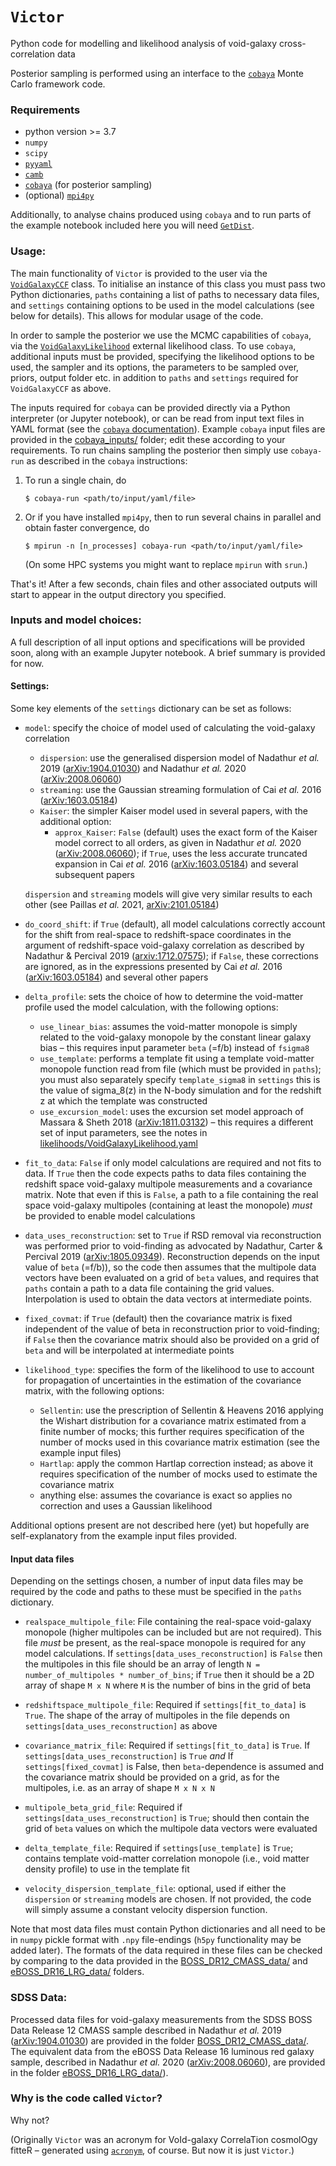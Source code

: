 # `Victor`

Python code for modelling and likelihood analysis of void-galaxy cross-correlation data

Posterior sampling is performed using an interface to the [`cobaya`](https://cobaya.readthedocs.io/en/latest/) Monte
Carlo framework code.

### Requirements
   - python version >= 3.7
   - ```numpy```
   - ```scipy```
   - [`pyyaml`](https://pypi.org/project/PyYAML/)
   - [`camb`](https://camb.readthedocs.io/en/latest/) 
   - [`cobaya`](https://cobaya.readthedocs.io/en/latest/) (for posterior sampling)
   - (optional) [`mpi4py`](https://mpi4py.readthedocs.io/en/stable/) 
   
Additionally, to analyse chains produced using `cobaya` and to run parts of the example notebook included here you will 
need [`GetDist`](https://getdist.readthedocs.io/en/latest/). 

### Usage:

The main functionality of `Victor` is provided to the user via the [`VoidGalaxyCCF`](models/void_galaxy_ccf.py) class. 
To initialise an instance of this class you must pass two Python dictionaries, `paths` containing a list of paths to 
necessary data files, and `settings` containing options to be used in the model calculations (see below for details). 
This allows for modular usage of the code.

In order to sample the posterior we use the MCMC capabilities of `cobaya`, via the 
[`VoidGalaxyLikelihood`](likelihoods/VoidGalaxyLikelihood.py) external likelihood class. To use `cobaya`, additional 
inputs must be provided, specifying the likelihood options to be used, the sampler and its options, the parameters to be 
sampled over, priors, output folder etc. in addition to `paths` and `settings` required for `VoidGalaxyCCF` as above. 

The inputs required for `cobaya` can be provided directly via a Python interpreter (or Jupyter notebook), or can be 
read from input text files in YAML format (see the 
[`cobaya` documentation](https://cobaya.readthedocs.io/en/latest/example.html)). Example `cobaya` input files are 
provided in the [cobaya_inputs/]() folder; edit these according to your requirements. To run chains sampling the 
posterior then simply use `cobaya-run` as described in the `cobaya` instructions:

1. To run a single chain, do  

    ```$ cobaya-run <path/to/input/yaml/file>```
    
2. Or if you have installed `mpi4py`, then to run several chains in parallel and obtain faster convergence, do 

    ```$ mpirun -n [n_processes] cobaya-run <path/to/input/yaml/file>```
  
   (On some HPC systems you might want to replace `mpirun` with `srun`.)
   
That's it! After a few seconds, chain files and other associated outputs will start to appear in the output directory 
you specified. 

### Inputs and model choices:

A full description of all input options and specifications will be provided soon, along with an example Jupyter 
notebook. A brief summary is provided for now.

#### Settings:

Some key elements of the `settings` dictionary can be set as follows:

- `model`: specify the choice of model used of calculating the void-galaxy correlation
    - `dispersion`: use the generalised dispersion model of Nadathur *et al.* 2019 
    ([arXiv:1904.01030](https://arxiv.org/abs/1904.01030)) and Nadathur *et al.* 2020 
    ([arXiv:2008.06060](https://arxiv.org/abs/2008.06060))
    - `streaming`: use the Gaussian streaming formulation of Cai *et al.* 2016 
    ([arXiv:1603.05184](https://arxiv.org/abs/1603.05184))
    - `Kaiser`: the simpler Kaiser model used in several papers, with the additional option:
        - `approx_Kaiser`: `False` (default) uses the exact form of the Kaiser model correct to all orders, as given 
        in Nadathur *et al.* 2020 ([arXiv:2008.06060](https://arxiv.org/abs/2008.06060)); if `True`, uses the less 
        accurate truncated expansion in Cai *et al.* 2016 ([arXiv:1603.05184](https://arxiv.org/abs/1603.05184)) and 
        several subsequent papers
     
    `dispersion` and `streaming` models will give very similar results to each other (see Paillas *et al.* 2021, 
[arXiv:2101.05184](https://arxiv.org/abs/2101.09854))

- `do_coord_shift`: if `True` (default), all model calculations correctly account for the shift from real-space to 
redshift-space coordinates in the argument of redshift-space void-galaxy correlation as described by Nadathur & Percival 
2019 ([arxiv:1712.07575](https://arxiv.org/abs/1712.07575)); if `False`, these corrections are ignored, as in the 
expressions 
presented by Cai *et al.* 2016 ([arXiv:1603.05184](https://arxiv.org/abs/1603.05184)) and several other papers
 
- `delta_profile`: sets the choice of how to determine the void-matter profile used the model calculation, with the 
following options: 
    -  `use_linear_bias`: assumes the void-matter monopole is simply related to the void-galaxy monopole by the constant 
    linear galaxy bias – this requires input parameter `beta` (=f/b) instead of `fsigma8`
    - `use_template`: performs a template fit using a template void-matter monopole function read from file (which must 
    be provided in `paths`); you must also separately specify `template_sigma8` in `settings` this is the value of 
    sigma_8(z) in the N-body simulation and for the redshift z at which the template was constructed
    - `use_excursion_model`: uses the excursion set model approach of Massara & Sheth 2018 
    ([arXiv:1811.03132](https://arxiv.org/abs/1811.03132)) – this requires a different set of input parameters, see the 
    notes in [likelihoods/VoidGalaxyLikelihood.yaml]()  

- `fit_to_data`: `False` if only model calculations are required and not fits to data. If `True` then the code expects 
paths to data files containing the redshift space void-galaxy multipole measurements and a covariance matrix. Note that 
even if this is `False`, a path to a file containing the real space void-galaxy multipoles (containing at least the 
monopole) *must* be provided to enable model calculations

- `data_uses_reconstruction`: set to `True` if RSD removal via reconstruction was performed prior to void-finding as 
advocated by Nadathur, Carter & Percival 2019
([arXiv:1805.09349](https://arxiv.org/abs/1805.09349)). Reconstruction depends on the input value of `beta` (=f/b)), so 
the code then assumes that the multipole data vectors have been evaluated on a grid of `beta` values, and requires that 
`paths` contain a path to a data file containing the grid values. Interpolation is used to obtain the data vectors at 
intermediate points.

- `fixed_covmat`: if `True` (default) then the covariance matrix is fixed independent of the value of beta in 
reconstruction prior to void-finding; if `False` then the covariance matrix should also be provided on a grid of `beta` 
and will be interpolated at intermediate points

- `likelihood_type`: specifies the form of the likelihood to use to account for propagation of uncertainties in the 
estimation of the covariance matrix, with the following options:
    - `Sellentin`: use the prescription of Sellentin & Heavens 2016 applying the Wishart distribution for a covariance 
    matrix estimated from a finite number of mocks; this further requires specification of the number of mocks used in 
    this covariance matrix estimation (see the example input files)
    - `Hartlap`: apply the common Hartlap correction instead; as above it requires specification of the number of mocks 
    used to estimate the covariance matrix
    - anything else: assumes the covariance is exact so applies no correction and uses a Gaussian likelihood
    
Additional options present are not described here (yet) but hopefully are self-explanatory from the example input files 
provided.

#### Input data files

Depending on the settings chosen, a number of input data files may be required by the code and paths to these must be 
specified in the `paths` dictionary. 

- `realspace_multipole_file`: File containing the real-space void-galaxy monopole (higher multipoles can be included 
but are not required). This file *must* be present, as the real-space monopole is required for any model calculations. 
If `settings[data_uses_reconstruction]` is `False` then the multipoles in this file should be an array of length 
`N = number_of_multipoles * number_of_bins`; if `True` then it should be a 2D array of shape `M x N` where `M` is the 
number of bins in the grid of beta

- `redshiftspace_multipole_file`: Required if `settings[fit_to_data]` is `True`. The shape of the array of multipoles in 
the file depends on `settings[data_uses_reconstruction]` as above

- `covariance_matrix_file`: Required if `settings[fit_to_data]` is `True`. If `settings[data_uses_reconstruction]` is 
`True` *and* If `settings[fixed_covmat]` is False, then `beta`-dependence is assumed and the covariance matrix should be 
provided on a grid, as for the multipoles, i.e. as an array of shape `M x N x N`

- `multipole_beta_grid_file`: Required if `settings[data_uses_reconstruction]` is `True`; should then contain the grid 
of `beta` values on which the multipole data vectors were evaluated

- `delta_template_file`: Required if `settings[use_template]` is `True`; contains template void-matter correlation 
monopole (i.e., void matter density profile) to use in the template fit

- `velocity_dispersion_template_file`: optional, used if either the `dispersion` or `streaming` models are chosen. If 
not provided, the code will simply assume a constant velocity dispersion function.


Note that most data files must contain Python dictionaries and all need to be in `numpy` pickle format with `.npy` 
file-endings (`h5py` functionality may be added later). The formats of the data required in these files can be checked 
by comparing to the data provided in the [BOSS_DR12_CMASS_data/]() and [eBOSS_DR16_LRG_data/]() folders.

### SDSS Data:

Processed data files for void-galaxy measurements from the SDSS BOSS Data Release 12 CMASS sample described in Nadathur 
*et al.* 2019 ([arXiv:1904.01030](https://arxiv.org/abs/1904.01030)) are provided in the folder
[BOSS_DR12_CMASS_data/](). The equivalent data from the eBOSS Data Release 16 luminous red galaxy sample, described in 
Nadathur *et al.* 2020 ([arXiv:2008.06060](https://arxiv.org/abs/2008.06060)), are provided in the folder 
[eBOSS_DR16_LRG_data/]()). 

### Why is the code called `Victor`?
Why not?

(Originally `Victor` was an acronym for VoId-galaxy CorrelaTion cosmolOgy fitteR – generated using
[```acronym```](https://github.com/bacook17/acronym), of course. But now it is just `Victor`.)
